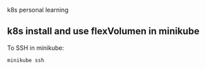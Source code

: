 k8s personal learning
## k8s install and use flexVolumen in minikube
To SSH in minikube:

```shell
minikube ssh
```
